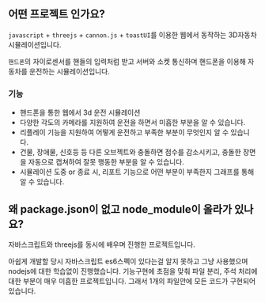 ## 어떤 프로젝트 인가요?
`javascript` + `threejs` + `cannon.js` + `toastUI`를 이용한 웹에서 동작하는 3D자동차 시뮬레이션입니다.

`핸드폰`의 자이로센서를 핸들의 입력처럼 받고 서버와 소켓 통신하며 핸드폰을 이용해 자동차를 운전하는 시뮬레이션입니다.

### 기능
- 핸드폰을 통한 웹에서 3d 운전 시뮬레이션
- 다양한 각도의 카메라를 지원하여 운전을 하면서 미흡한 부분을 알 수 있습니다.
- 리플레이 기능을 지원하여 어떻게 운전하고 부족한 부분이 무엇인지 알 수 있습니다.
- 건물, 장애물, 신호등 등 다른 오브젝트와 충돌하면 점수를 감소시키고, 충돌한 장면을 자동으로 캡쳐하여 잘못 행동한 부분을 알 수 있습니다.
- 시뮬레이션 도중 or 종료 시, 리포트 기능으로 어떤 부분이 부족한지 그래프를 통해 알 수 있습니다.

## 왜 package.json이 없고 node_module이 올라가 있나요?
자바스크립트와 threejs를 동시에 배우며 진행한 프로젝트입니다. 

아쉽게 개발할 당시 자바스크립트 es6스펙이 있다는걸 알지 못하고 그냥 사용했으며 nodejs에 대한 학습없이 진행했습니다. 기능구현에 초점을 맞춰 파일 분리, 주석 처리에 대한 부분이 매우 미흡한 프로젝트입니다. 그래서 1개의 파일안에 모든 코드가 구현되어 있습니다.
